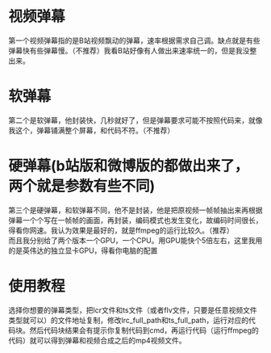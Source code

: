 # 视频弹幕
第一个视频弹幕指的是B站视频飘动的弹幕，速率根据需求自己调。缺点就是有些弹幕快有些弹幕慢。（不推荐）我看B站好像有人做出来速率统一的，但是我没整出来。
# 软弹幕
第二个是软弹幕，他封装快，几秒就好了，但是弹幕要求可能不按照代码来，就像我这个，弹幕铺满整个屏幕，和代码不符。（不推荐）
# 硬弹幕(b站版和微博版的都做出来了，两个就是参数有些不同)
第三个是硬弹幕，和软弹幕不同，他不是封装，他是把原视频一帧帧抽出来再根据弹幕一个个写在一帧帧的画面，再封装，编码模式也发生变化，故编码时间很长，得看你网速。我认为效果是最好的，就是ffmpeg的运行比较久。（推荐）  
而且我分别给了两个版本一个GPU，一个CPU。用GPU能快个5倍左右，这里我用的是英伟达的独立显卡GPU，得看你电脑的配置
# 使用教程
选择你想要的弹幕类型，把lcr文件和ts文件（或者flv文件，只要是任意视频文件类型就可以）的文件地址复制，修改lrc_full_path和ts_full_path，运行对应的代码块。然后代码块结果会有提示你复制代码到cmd，再运行代码（运行ffmpeg的代码）就可以得到弹幕和视频合成之后的mp4视频文件。
